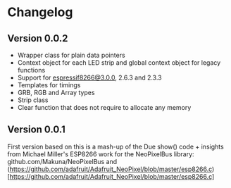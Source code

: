 # Changelog

## Version 0.0.2

- Wrapper class for plain data pointers
- Context object for each LED strip and global context object for legacy functions
- Support for espressif8266@3.0.0, 2.6.3 and 2.3.3
- Templates for timings
- GRB, RGB and Array types
- Strip class
- Clear function that does not require to allocate any memory

## Version 0.0.1

First version based on this is a mash-up of the Due show() code + insights from Michael Miller's
ESP8266 work for the NeoPixelBus library: github.com/Makuna/NeoPixelBus and
(https://github.com/adafruit/Adafruit_NeoPixel/blob/master/esp8266.c)[https://github.com/adafruit/Adafruit_NeoPixel/blob/master/esp8266.c]

